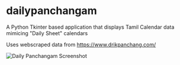 # dailypanchangam
A Python Tkinter based application that displays Tamil Calendar data mimicing "Daily Sheet" calendars

Uses webscraped data from https://www.drikpanchang.com/

![Daily Panchangam Screenshot](https://user-images.githubusercontent.com/1115336/219967641-6b98d231-4041-4926-b463-e654fd454646.png)

